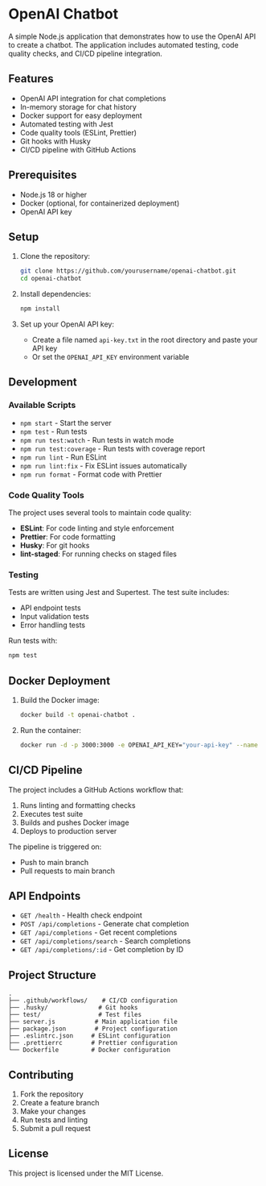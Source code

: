 # OpenAI Chatbot

A simple Node.js application that demonstrates how to use the OpenAI API to create a chatbot. The application includes automated testing, code quality checks, and CI/CD pipeline integration.

## Features

- OpenAI API integration for chat completions
- In-memory storage for chat history
- Docker support for easy deployment
- Automated testing with Jest
- Code quality tools (ESLint, Prettier)
- Git hooks with Husky
- CI/CD pipeline with GitHub Actions

## Prerequisites

- Node.js 18 or higher
- Docker (optional, for containerized deployment)
- OpenAI API key

## Setup

1. Clone the repository:
   ```bash
   git clone https://github.com/yourusername/openai-chatbot.git
   cd openai-chatbot
   ```

2. Install dependencies:
   ```bash
   npm install
   ```

3. Set up your OpenAI API key:
   - Create a file named `api-key.txt` in the root directory and paste your API key
   - Or set the `OPENAI_API_KEY` environment variable

## Development

### Available Scripts

- `npm start` - Start the server
- `npm test` - Run tests
- `npm run test:watch` - Run tests in watch mode
- `npm run test:coverage` - Run tests with coverage report
- `npm run lint` - Run ESLint
- `npm run lint:fix` - Fix ESLint issues automatically
- `npm run format` - Format code with Prettier

### Code Quality Tools

The project uses several tools to maintain code quality:

- **ESLint**: For code linting and style enforcement
- **Prettier**: For code formatting
- **Husky**: For git hooks
- **lint-staged**: For running checks on staged files

### Testing

Tests are written using Jest and Supertest. The test suite includes:

- API endpoint tests
- Input validation tests
- Error handling tests

Run tests with:
```bash
npm test
```

## Docker Deployment

1. Build the Docker image:
   ```bash
   docker build -t openai-chatbot .
   ```

2. Run the container:
   ```bash
   docker run -d -p 3000:3000 -e OPENAI_API_KEY="your-api-key" --name openai-chatbot openai-chatbot
   ```

## CI/CD Pipeline

The project includes a GitHub Actions workflow that:

1. Runs linting and formatting checks
2. Executes test suite
3. Builds and pushes Docker image
4. Deploys to production server

The pipeline is triggered on:
- Push to main branch
- Pull requests to main branch

## API Endpoints

- `GET /health` - Health check endpoint
- `POST /api/completions` - Generate chat completion
- `GET /api/completions` - Get recent completions
- `GET /api/completions/search` - Search completions
- `GET /api/completions/:id` - Get completion by ID

## Project Structure

```
.
├── .github/workflows/    # CI/CD configuration
├── .husky/              # Git hooks
├── test/                # Test files
├── server.js           # Main application file
├── package.json        # Project configuration
├── .eslintrc.json     # ESLint configuration
├── .prettierrc        # Prettier configuration
└── Dockerfile         # Docker configuration
```

## Contributing

1. Fork the repository
2. Create a feature branch
3. Make your changes
4. Run tests and linting
5. Submit a pull request

## License

This project is licensed under the MIT License. 